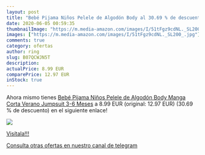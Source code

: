 ```yaml
---
layout: post
title: "Bebé Pijama Niños Pelele de Algodón Body al 30.69 % de descuento"
date: 2020-06-05 00:59:35
thumbnailImage: "https://m.media-amazon.com/images/I/51tFgz9cdNL._SL200_.jpg"
images: ["https://m.media-amazon.com/images/I/51tFgz9cdNL._SL200_.jpg"]
comments: true
category: ofertas
author: ring
slug: B07QCWJN5T
description:
actualPrice: 8.99 EUR
comparePrice: 12.97 EUR
inStock: true
---
```


Ahora mismo tienes [Bebé Pijama Niños Pelele de Algodón Body Manga Corta Verano Jumpsuit 3-6 Meses](https://www.amazon.com/dp/B07QCWJN5T/?tag=redken08-20) a 8.99 EUR (original: 12.97 EUR) (30.69 % de descuento) en el siguiente enlace!

[![](https://m.media-amazon.com/images/I/51tFgz9cdNL._SL200_.jpg)](https://www.amazon.com/dp/B07QCWJN5T/?tag=redken08-20)

[Visítala!!!](https://www.amazon.com/dp/B07QCWJN5T/?tag=redken08-20)

[Consulta otras ofertas en nuestro canal de telegram](https://t.me/s/ofertas25)
